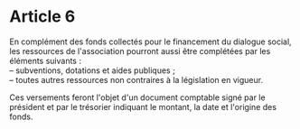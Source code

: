 # Article 6

En complément des fonds collectés pour le financement du dialogue social, les ressources de l'association pourront aussi être complétées par les éléments suivants :  
 – subventions, dotations et aides publiques ;  
 – toutes autres ressources non contraires à la législation en vigueur.

Ces versements feront l'objet d'un document comptable signé par le président et par le trésorier indiquant le montant, la date et l'origine des fonds.

